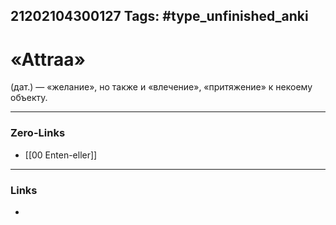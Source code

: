 21202104300127
Tags: #type_unfinished_anki
---
# «Attraa»

(дат.) — «желание», но также и «влечение», «притяжение» к некоему объекту. 

---
### Zero-Links
- [[00 Enten-eller]]
---
### Links
-